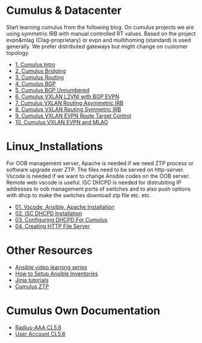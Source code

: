 #  Cumulus & Datacenter 
Start learning cumulus from the following blog. On cumulus projects we are using symmetric IRB with manual controlled RT values. Based on the project evpn&mlag (Clag-proprietary) or evpn and multihoming (standard) is used generally. We prefer distributed gateways but might change on customer topology. 

* [1. Cumulus Intro](https://www.theasciiconstruct.com/post/cumulus-basics-part-i/)
* [2. Cumulus Bridging](https://www.theasciiconstruct.com/post/cumulus-basics-part-ii-bridging/)
* [3. Cumulus Routing](https://www.theasciiconstruct.com/post/cumulus-part-iii-routing/)
* [4. Cumulus BGP](https://www.theasciiconstruct.com/post/cumulus-basics-part-iv-bgp/)
* [5. Cumulus BGP Unnumbered](https://www.theasciiconstruct.com/post/cumulus-basics-part-v-bgp-unnumbered/)
* [6. Cumulus VXLAN L2VNI with BGP EVPN](https://www.theasciiconstruct.com/post/cumulus-basics-part-vi-vxlan-l2vnis-with-bgp-evpn/)
* [7. Cumulus VXLAN Routing Asymmetric IRB](https://www.theasciiconstruct.com/post/cumulus-basics-vii-vxlan-routing-asymmetric-irb/)
* [8. Cumulus VXLAN Routing Symmetric IRB](https://www.theasciiconstruct.com/post/cumulus-part-viii-vxlan-symmetric-routing/)
* [9. Cumulus VXLAN EVPN Route Target Control](https://www.theasciiconstruct.com/post/cumulus-understanding-vxlan-evpn-route-target-control/)
* [10. Cumulus VXLAN EVPN and MLAG](https://www.theasciiconstruct.com/post/cumulus-part-x-vxlan-evpn-and-mlag/)

# Linux_Installations
For OOB management server, Apache is needed if we need ZTP process or software upgrade over ZTP. The files need to be served on http-server. 
Vscode is needed if we want to change Ansible codes on the OOB server. Remote web vscode is useful. 
ISC DHCPD is needed for distrubiting IP addresses to oob management ports of switches and to also push options with dhcp to make the switches download ztp file etc. etc. 

* [01. Vscode, Ansible, Apache Installation](Linux_Installations/01_vscode_ansible_apache_installation.md)
* [02. ISC DHCPD Installation](Linux_Installations/02_isc_dhcpd_installation.md)
* [03. Configuring DHCPD For Cumulus](Linux_Installations/03_configuring_dhcpd.md)
* [04. Creating HTTP File Server](Linux_Installations/04_creating_http_file_server.md)

#  Other Resources
* [Ansible video learning series](https://www.youtube.com/watch?v=3RiVKs8GHYQ&list=PLT98CRl2KxKEUHie1m24-wkyHpEsa4Y70)
* [How to Setup Ansible Inventories](https://www.digitalocean.com/community/tutorials/how-to-set-up-ansible-inventories)
* [Jinja tutorials](https://ttl255.com/jinja2-tutorial-part-1-introduction-and-variable-substitution/)
* [Cumulus ZTP](https://docs.nvidia.com/networking-ethernet-software/cumulus-linux-41/Installation-Management/Zero-Touch-Provisioning-ZTP/) 



#  Cumulus Own Documentation 

* [Radius-AAA CL5.6](https://docs.nvidia.com/networking-ethernet-software/cumulus-linux-56/System-Configuration/Authentication-Authorization-and-Accounting/RADIUS-AAA/)
* [User Account CL5.6](https://docs.nvidia.com/networking-ethernet-software/cumulus-linux-56/System-Configuration/Authentication-Authorization-and-Accounting/User-Accounts/)
